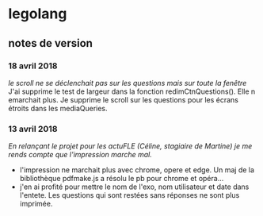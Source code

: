 # legolang


## notes de version
### 18 avril 2018
_le scroll ne se déclenchait pas sur les questions mais sur toute la fenêtre_
J'ai supprime le test de largeur dans la fonction redimCtnQuestions(). Elle n emarchait plus. Je supprime le scroll sur les questions pour les écrans étroits dans les mediaQueries.

### 13 avril 2018
_En relançant le projet pour les actuFLE (Céline, stagiaire de Martine) je me rends compte que l'impression marche mal._
* l'impression ne marchait plus avec chrome, opere et edge. Un maj de la bibliothèque pdfmake.js a résolu le pb pour chrome et opéra...
* j'en ai profité pour mettre le nom de l'exo, nom utilisateur et date dans l'entete. Les questions qui sont restées sans réponses ne sont plus imprimée. 
